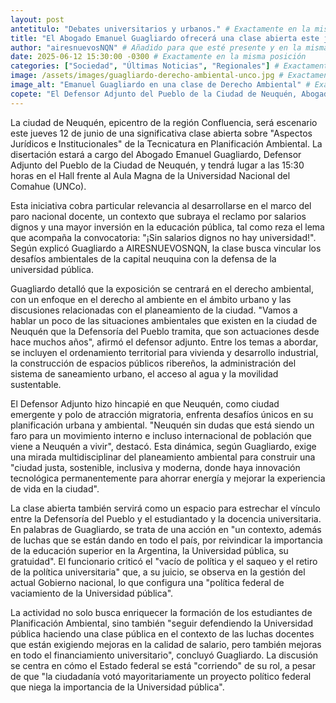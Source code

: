 ```yaml
---
layout: post
antetitulo: "Debates universitarios y urbanos." # Exactamente en la misma posición que en Rioseco
title: "El Abogado Emanuel Guagliardo ofrecerá una clase abierta este jueves sobre Derecho Ambiental en la UNCo" # Exactamente en la misma posición
author: "airesnuevosNQN" # Añadido para que esté presente y en la misma posición que en Rioseco
date: 2025-06-12 15:30:00 -0300 # Exactamente en la misma posición
categories: ["Sociedad", "Últimas Noticias", "Regionales"] # Exactamente en la misma posición
image: /assets/images/guagliardo-derecho-ambiental-unco.jpg # Exactamente en la misma posición
image_alt: "Emanuel Guagliardo en una clase de Derecho Ambiental" # Exactamente en la misma posición
copete: "El Defensor Adjunto del Pueblo de la Ciudad de Neuquén, Abogado Emanuel Guagliardo, dictará este jueves 12 de junio una clase abierta sobre aspectos jurídicos e institucionales del planeamiento ambiental en la Universidad Nacional del Comahue. La actividad se enmarca en el paro nacional docente y busca debatir sobre los desafíos ambientales de la ciudad y el rol de la universidad pública." # Exactamente en la misma posición
---
```


La ciudad de Neuquén, epicentro de la región Confluencia, será escenario este jueves 12 de junio de una significativa clase abierta sobre "Aspectos Jurídicos e Institucionales" de la Tecnicatura en Planificación Ambiental. La disertación estará a cargo del Abogado Emanuel Guagliardo, Defensor Adjunto del Pueblo de la Ciudad de Neuquén, y tendrá lugar a las 15:30 horas en el Hall frente al Aula Magna de la Universidad Nacional del Comahue (UNCo).

Esta iniciativa cobra particular relevancia al desarrollarse en el marco del paro nacional docente, un contexto que subraya el reclamo por salarios dignos y una mayor inversión en la educación pública, tal como reza el lema que acompaña la convocatoria: "¡Sin salarios dignos no hay universidad!". Según explicó Guagliardo a AIRESNUEVOSNQN, la clase busca vincular los desafíos ambientales de la capital neuquina con la defensa de la universidad pública.

Guagliardo detalló que la exposición se centrará en el derecho ambiental, con un enfoque en el derecho al ambiente en el ámbito urbano y las discusiones relacionadas con el planeamiento de la ciudad. "Vamos a hablar un poco de las situaciones ambientales que existen en la ciudad de Neuquén que la Defensoría del Pueblo tramita, que son actuaciones desde hace muchos años", afirmó el defensor adjunto. Entre los temas a abordar, se incluyen el ordenamiento territorial para vivienda y desarrollo industrial, la construcción de espacios públicos ribereños, la administración del sistema de saneamiento urbano, el acceso al agua y la movilidad sustentable.

El Defensor Adjunto hizo hincapié en que Neuquén, como ciudad emergente y polo de atracción migratoria, enfrenta desafíos únicos en su planificación urbana y ambiental. "Neuquén sin dudas que está siendo un faro para un movimiento interno e incluso internacional de población que viene a Neuquén a vivir", destacó. Esta dinámica, según Guagliardo, exige una mirada multidisciplinar del planeamiento ambiental para construir una "ciudad justa, sostenible, inclusiva y moderna, donde haya innovación tecnológica permanentemente para ahorrar energía y mejorar la experiencia de vida en la ciudad".

La clase abierta también servirá como un espacio para estrechar el vínculo entre la Defensoría del Pueblo y el estudiantado y la docencia universitaria. En palabras de Guagliardo, se trata de una acción en "un contexto, además de luchas que se están dando en todo el país, por reivindicar la importancia de la educación superior en la Argentina, la Universidad pública, su gratuidad". El funcionario criticó el "vacío de política y el saqueo y el retiro de la política universitaria" que, a su juicio, se observa en la gestión del actual Gobierno nacional, lo que configura una "política federal de vaciamiento de la Universidad pública".

La actividad no solo busca enriquecer la formación de los estudiantes de Planificación Ambiental, sino también "seguir defendiendo la Universidad pública haciendo una clase pública en el contexto de las luchas docentes que están exigiendo mejoras en la calidad de salario, pero también mejoras en todo el financiamiento universitario", concluyó Guagliardo. La discusión se centra en cómo el Estado federal se está "corriendo" de su rol, a pesar de que "la ciudadanía votó mayoritariamente un proyecto político federal que niega la importancia de la Universidad pública".
